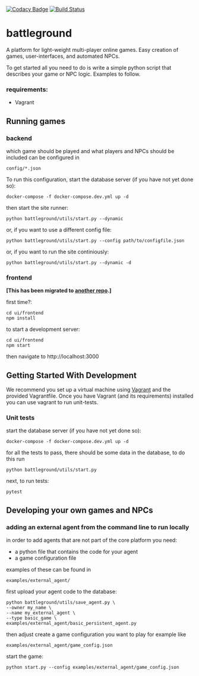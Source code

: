 [![Codacy Badge](https://api.codacy.com/project/badge/Grade/3e2e2e8f830f4cdd9b7f2425a070adc2)](https://www.codacy.com/app/0d26ae7a/battleground?utm_source=github.com&utm_medium=referral&utm_content=vincentropy/battleground&utm_campaign=badger)
[![Build Status](https://travis-ci.org/vincentropy/battleground.svg?branch=master)](https://travis-ci.org/vincentropy/battleground)

# battleground

A platform for light-weight multi-player online games. Easy creation of games, user-interfaces, and automated NPCs.

To get started all you need to do is write a simple python script that describes your game or NPC logic. Examples to follow.

### requirements:
- Vagrant

## Running games
### backend
which game should be played and what players and NPCs should be included can be configured in
```
config/*.json
```

To run this configuration, start the database server (if you have not yet done so):
```
docker-compose -f docker-compose.dev.yml up -d
```

then start the site runner:
```
python battleground/utils/start.py --dynamic
```

or, if you want to use a different config file:
```
python battleground/utils/start.py --config path/to/configfile.json
```

or, if you want to run the site continiously:
```
python battleground/utils/start.py --dynamic -d
```

### frontend

**[This has been migrated to [another repo](https://github.com/vincentropy/battleground_ui).]**

first time?:
```
cd ui/frontend
npm install
```

to start a development server:
```
cd ui/frontend
npm start
```

then navigate to http://localhost:3000

## Getting Started With Development
We recommend you set up a virtual machine using [Vagrant](https://www.vagrantup.com/) and the provided Vagrantfile. Once you have Vagrant (and its requirements) installed you can use vagrant to run unit-tests.


### Unit tests

start the database server (if you have not yet done so):
```
docker-compose -f docker-compose.dev.yml up -d
```

for all the tests to pass, there should be some data in the database, to do this run
```
python battleground/utils/start.py
```

next, to run tests:
```
pytest
```

## Developing your own games and NPCs

### adding an external agent from the command line to run locally

in order to add agents that are not part of the core platform you need:
- a python file that contains the code for your agent
- a game configuration file

examples of these can be found in
```
examples/external_agent/
```

first upload your agent code to the database:
```
python battleground/utils/save_agent.py \
--owner my_name \
--name my_external_agent \
--type basic_game \
examples/external_agent/basic_persistent_agent.py
```

then adjust create a game configuration you want to play for example like
```
examples/external_agent/game_config.json
```

start the game:
```
python start.py --config examples/external_agent/game_config.json
```

